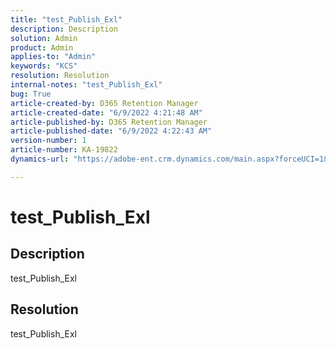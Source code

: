 ```yaml
---
title: "test_Publish_Exl"
description: Description
solution: Admin
product: Admin
applies-to: "Admin"
keywords: "KCS"
resolution: Resolution
internal-notes: "test_Publish_Exl"
bug: True
article-created-by: D365 Retention Manager
article-created-date: "6/9/2022 4:21:48 AM"
article-published-by: D365 Retention Manager
article-published-date: "6/9/2022 4:22:43 AM"
version-number: 1
article-number: KA-19822
dynamics-url: "https://adobe-ent.crm.dynamics.com/main.aspx?forceUCI=1&pagetype=entityrecord&etn=knowledgearticle&id=f9bb88ac-abe7-ec11-bb3c-000d3a3bdca6"

---
```

# test_Publish_Exl

## Description

test_Publish_Exl

## Resolution


test_Publish_Exl
